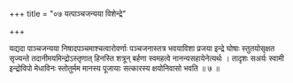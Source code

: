 +++
title = "०७ यत्पाञ्चजन्यया विशेन्द्रे"

+++

यद्यदा पाञ्चजन्यया निषादपञ्चमाश्चत्वारोवर्णाः पञ्चजनास्तत्र भवयाविशा प्रजया इन्द्रे घोषाः स्तुतयोसृक्षत सृज्यन्ते तदानीमयमिन्द्रोऽस्तृणात् हिनस्ति शत्रून् बर्हणा स्वमहत्वे नानन्यसहायेनेत्यर्थः । तादृशः सअर्यः स्वामी इन्द्रोविपो मेधाविनः स्तोतुर्मम मानस्य पूजायाः सत्कारस्य क्षयोनिवासो भवति ॥ ७ ॥